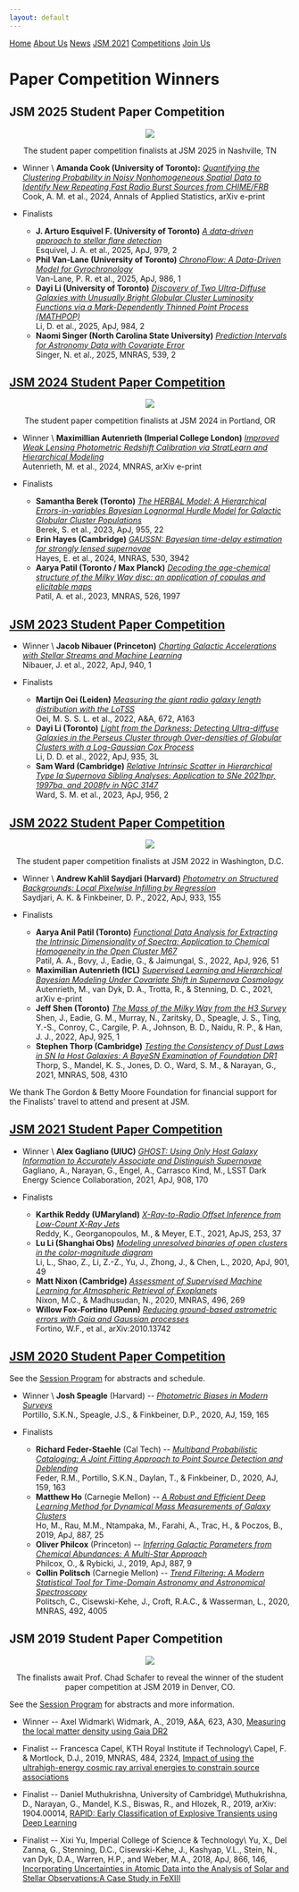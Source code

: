 ```yaml
---
layout: default
---
```


<a href="../index.html" class="btn">Home</a>
<a href="../about_us.html" class="btn">About Us</a>
<a href="../news.html" class="btn">News</a>
<a href="../jsm2021/index.html" class="btn">JSM 2021</a>
<a href="./index.html" class="btn">Competitions</a>
<a href="../join.html" class="btn">Join Us</a>

# Paper Competition Winners

## JSM 2025 Student Paper Competition

<p align="center"><img src="../images/AIG_2025_SPC.jpg"></p>
<p style="text-align: center;">The student paper competition finalists at JSM 2025 in Nashville, TN</p>

- Winner \\
**Amanda Cook (University of Toronto):** *[Quantifying the Clustering Probability in Noisy Nonhomogeneous Spatial Data to Identify New Repeating Fast Radio Burst Sources from CHIME/FRB](https://ui.adsabs.harvard.edu/abs/2024arXiv241012146C/abstract)* <br> Cook, A. M. et al., 2024, Annals of Applied Statistics, arXiv e-print

- Finalists
  * **J. Arturo Esquivel F. (University of Toronto)** *[A data-driven approach to stellar flare detection](https://ui.adsabs.harvard.edu/abs/2025ApJ...979..141E/abstract)* <br> Esquivel, J. A. et al., 2025, ApJ, 979, 2
  * **Phil Van-Lane (University of Toronto)** *[ChronoFlow: A Data-Driven Model for Gyrochronology](https://ui.adsabs.harvard.edu/abs/2025ApJ...986...59V/abstract)* <br> Van-Lane, P. R. et al., 2025, ApJ, 986, 1
  * **Dayi Li (University of Toronto)** *[Discovery of Two Ultra-Diffuse Galaxies with Unusually Bright Globular Cluster Luminosity Functions via a Mark-Dependently Thinned Point Process (MATHPOP)](https://ui.adsabs.harvard.edu/abs/2025ApJ...984..147L/abstract)* <br> Li, D. et al., 2025, ApJ, 984, 2
  * **Naomi Singer (North Carolina State University)** *[Prediction Intervals for Astronomy Data with Covariate Error](https://ui.adsabs.harvard.edu/abs/2025MNRAS.539.1372S/abstract)* <br> Singer, N. et al., 2025, MNRAS, 539, 2


## [JSM 2024 Student Paper Competition](https://astrostat.org/jsm2024/index.html)

<p align="center"><img src="../images/jsm24-AIG-finalists.jpg"></p>
<p style="text-align: center;">The student paper competition finalists at JSM 2024 in Portland, OR</p>

- Winner \\
**Maximillian Autenrieth (Imperial College London)** *[Improved Weak Lensing Photometric Redshift Calibration via StratLearn and Hierarchical Modeling](https://ui.adsabs.harvard.edu/abs/2024MNRAS.tmp.2186A/abstract)* <br> Autenrieth, M. et al., 2024, MNRAS, arXiv e-print

- Finalists
  * **Samantha Berek (Toronto)** *[The HERBAL Model: A Hierarchical Errors-in-variables Bayesian Lognormal Hurdle Model for Galactic Globular Cluster Populations](https://ui.adsabs.harvard.edu/abs/2023ApJ...955...22B/abstract)* <br> Berek, S. et al., 2023, ApJ, 955, 22
  * **Erin Hayes (Cambridge)** *[GAUSSN: Bayesian time-delay estimation for strongly lensed supernovae](https://ui.adsabs.harvard.edu/abs/2024MNRAS.530.3942H/abstract)* <br> Hayes, E. et al., 2024, MNRAS, 530, 3942
  * **Aarya Patil (Toronto / Max Planck)** *[Decoding the age-chemical structure of the Milky Way disc: an application of copulas and elicitable maps](https://ui.adsabs.harvard.edu/abs/2023MNRAS.526.1997P/abstract)* <br> Patil, A. et al., 2023, MNRAS, 526, 1997

## [JSM 2023 Student Paper Competition](https://astrostat.org/jsm2023/index.html)

- Winner \\
**Jacob Nibauer (Princeton)** *[Charting Galactic Accelerations with Stellar Streams and Machine Learning](https://ui.adsabs.harvard.edu/abs/2022ApJ...940...22N/abstract)* <br> Nibauer, J. et al., 2022, ApJ, 940, 1

- Finalists
  * **Martijn Oei (Leiden)** *[Measuring the giant radio galaxy length distribution with the LoTSS
](https://ui.adsabs.harvard.edu/abs/2023A%26A...672A.163O/abstract)* <br> Oei, M. S. S. L. et al., 2022, A&amp;A, 672, A163
  * **Dayi Li (Toronto)** *[Light from the Darkness: Detecting Ultra-diffuse Galaxies in the Perseus Cluster through Over-densities of Globular Clusters with a Log-Gaussian Cox Process](https://ui.adsabs.harvard.edu/abs/2022ApJ...935....3L/abstract)* <br> Li, D. D. et al., 2022, ApJ, 935, 3L
  * **Sam Ward (Cambridge)** *[Relative Intrinsic Scatter in Hierarchical Type Ia Supernova Sibling Analyses: Application to SNe 2021hpr, 1997bq, and 2008fv in NGC 3147
](https://ui.adsabs.harvard.edu/abs/2023ApJ...956..111W/abstract)* <br> Ward, S. M. et al., 2023, ApJ, 956, 2

## [JSM 2022 Student Paper Competition](https://astrostat.org/jsm2022/index.html)

<p align="center"><img src="../images/jsm22-AIG-finalists.jpg"></p>
<p style="text-align: center;">The student paper competition finalists at JSM 2022 in Washington, D.C.</p>

- Winner \\
**Andrew Kahlil Saydjari (Harvard)** *[Photometry on Structured Backgrounds: Local Pixelwise Infilling by Regression](https://ui.adsabs.harvard.edu/abs/2022ApJ...933..155S/abstract)* <br> Saydjari, A. K. &amp; Finkbeiner, D. P., 2022, ApJ, 933, 155

- Finalists
  * **Aarya Anil Patil (Toronto)** *[Functional Data Analysis for Extracting the Intrinsic Dimensionality of Spectra: Application to Chemical Homogeneity in the Open Cluster M67](https://ui.adsabs.harvard.edu/abs/2022ApJ...926...51P/abstract)* <br> Patil, A. A., Bovy, J., Eadie, G., &amp; Jaimungal, S., 2022, ApJ, 926, 51
  * **Maximilian Autenrieth (ICL)** *[Supervised Learning and Hierarchical Bayesian Modeling Under Covariate Shift in Supernova Cosmology](https://ui.adsabs.harvard.edu/abs/2021arXiv210611211A/abstract)* <br> Autenrieth, M., van Dyk, D. A., Trotta, R., &amp; Stenning, D. C., 2021, arXiv e-print
  * **Jeff Shen (Toronto)** *[The Mass of the Milky Way from the H3 Survey](https://ui.adsabs.harvard.edu/abs/2022ApJ...925....1S/abstract)* <br> Shen, J., Eadie, G. M., Murray, N., Zaritsky, D., Speagle, J. S., Ting, Y.-S., Conroy, C., Cargile, P. A., Johnson, B. D., Naidu, R. P., &amp; Han, J. J., 2022, ApJ, 925, 1
  * **Stephen Thorp (Cambridge)** *[Testing the Consistency of Dust Laws in SN Ia Host Galaxies: A BayeSN Examination of Foundation DR1](https://ui.adsabs.harvard.edu/abs/2021MNRAS.508.4310T/abstract)* <br> Thorp, S., Mandel, K. S., Jones, D. O., Ward, S. M., &amp; Narayan, G., 2021, MNRAS, 508, 4310

We thank The Gordon & Betty Moore Foundation for financial support for the Finalists' travel to attend and present at JSM.

## [JSM 2021 Student Paper Competition](https://astrostat.org/jsm2021/index.html)

- Winner \\
**Alex Gagliano (UIUC)** *[GHOST: Using Only Host Galaxy Information to Accurately Associate and Distinguish Supernovae](https://ui.adsabs.harvard.edu/abs/2021ApJ...908..170G/abstract)* <br> Gagliano, A., Narayan, G., Engel, A., Carrasco Kind, M., LSST Dark Energy Science Collaboration, 2021, ApJ, 908, 170

- Finalists
  * **Karthik Reddy (UMaryland)** *[X-Ray-to-Radio Offset Inference from Low-Count X-Ray Jets](https://ui.adsabs.harvard.edu/abs/2021ApJS..253...37R/abstract)* <br> Reddy, K., Georganopoulos, M., &amp; Meyer, E.T., 2021, ApJS, 253, 37
  * **Lu Li (Shanghai Obs)** *[Modeling unresolved binaries of open clusters in the color-magnitude diagram](https://ui.adsabs.harvard.edu/abs/2020ApJ...901...49L/abstract)* <br> Li, L., Shao, Z., Li, Z.-Z., Yu, J., Zhong, J., &amp; Chen, L., 2020, ApJ, 901, 49
  * **Matt Nixon (Cambridge)** *[Assessment of Supervised Machine Learning for Atmospheric Retrieval of Exoplanets](https://ui.adsabs.harvard.edu/abs/2020MNRAS.496..269N/abstract)* <br> Nixon, M.C., &amp; Madhusudan, N., 2020, MNRAS, 496, 269
  * **Willow Fox-Fortino (UPenn)** *[Reducing ground-based astrometric errors with Gaia and Gaussian processes](https://ui.adsabs.harvard.edu/abs/2020arXiv201013742F/abstract)* <br> Fortino, W.F., et al., arXiv:2010.13742

## [JSM 2020 Student Paper Competition](https://astrostat.org/jsm2020/index.html#session-401)

See the [Session Program](https://ww2.amstat.org/meetings/jsm/2020/onlineprogram/ActivityDetails.cfm?SessionID=219559) for abstracts and schedule.

- Winner \\
**Josh Speagle** (Harvard) -- *[Photometric Biases in Modern Surveys](https://ui.adsabs.harvard.edu/abs/2020AJ....159..165P/abstract)* <br> Portillo, S.K.N., Speagle, J.S., &amp; Finkbeiner, D.P., 2020, AJ, 159, 165

- Finalists
  * **Richard Feder-Staehle** (Cal Tech) -- *[Multiband Probabilistic Cataloging: A Joint Fitting Approach to Point Source Detection and Deblending](https://ui.adsabs.harvard.edu/abs/2020AJ....159..163F/abstract)* <br> Feder, R.M., Portillo, S.K.N., Daylan, T., &amp; Finkbeiner, D., 2020, AJ, 159, 163
  * **Matthew Ho** (Carnegie Mellon) -- *[A Robust and Efficient Deep Learning Method for Dynamical Mass Measurements of Galaxy Clusters](https://ui.adsabs.harvard.edu/abs/2019ApJ...887...25H/abstract)* <br> Ho, M., Rau, M.M., Ntampaka, M., Farahi, A., Trac, H., &amp; Poczos, B., 2019, ApJ, 887, 25
  * **Oliver Philcox** (Princeton) -- *[Inferring Galactic Parameters from Chemical Abundances: A Multi-Star Approach](https://ui.adsabs.harvard.edu/abs/2019ApJ...887....9P/abstract)* <br> Philcox, O., &amp; Rybicki, J., 2019, ApJ, 887, 9
  * **Collin Politsch** (Carnegie Mellon) -- *[Trend Filtering: A Modern Statistical Tool for Time-Domain Astronomy and Astronomical Spectroscopy](https://ui.adsabs.harvard.edu/abs/2020MNRAS.492.4005P/abstract)* <br> Politsch, C., Cisewski-Kehe, J., Croft, R.A.C., &amp; Wasserman, L., 2020, MNRAS, 492, 4005

## JSM 2019 Student Paper Competition

<p align="center"><img src="../images/jsm_2019_winners.jpg"></p>
<p style="text-align: center;">The finalists await Prof. Chad Schafer to reveal the winner of the student paper competition at JSM 2019 in Denver, CO.</p>

See the [Session Program](https://ww2.amstat.org/meetings/jsm/2019/onlineprogram/ActivityDetails.cfm?SessionID=218331) for abstracts and more information. 

- Winner -- Axel Widmark\\
Widmark, A., 2019, A&A, 623, A30, [Measuring the local matter density using Gaia DR2](https://www.aanda.org/articles/aa/pdf/2019/03/aa34718-18.pdf)

- Finalist -- Francesca Capel, KTH Royal Institute if Technology\\
Capel, F. & Mortlock, D.J., 2019, MNRAS, 484, 2324, [Impact of using the ultrahigh-energy cosmic ray arrival energies to constrain source associations](https://academic.oup.com/mnras/article-abstract/484/2/2324/5287987?redirectedFrom=PDF)

- Finalist -- Daniel Muthukrishna, University of Cambridge\\
Muthukrishna, D., Narayan, G., Mandel, K.S., Biswas, R., and Hlozek, R., 2019, arXiv: 1904.00014, [RAPID: Early Classification of Explosive Transients using Deep Learning](https://arxiv.org/pdf/1904.00014.pdf)

- Finalist -- Xixi Yu, Imperial College of Science & Technology\\
Yu, X., Del Zanna, G., Stenning, D.C., Cisewski-Kehe, J., Kashyap, V.L., Stein, N., van Dyk, D.A., Warren, H.P., and Weber, M.A., 2018, ApJ, 866, 146, [Incorporating Uncertainties in Atomic Data into the Analysis of Solar and Stellar Observations:A Case Study in FeXIII](https://iopscience.iop.org/article/10.3847/1538-4357/aadfdd/pdf)
